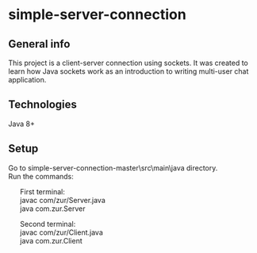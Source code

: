 # simple-server-connection

## General info
This project is a client-server connection using sockets. It was created to learn how Java sockets work as an introduction to writing multi-user chat application.

## Technologies
Java 8+

## Setup
Go to simple-server-connection-master\src\main\java directory.
<br>Run the commands:
<ul>First terminal:
<br>javac com/zur/Server.java
<br>java com.zur.Server</ul>
<ul>Second terminal:
<br>javac com/zur/Client.java
<br>java com.zur.Client</ul>
